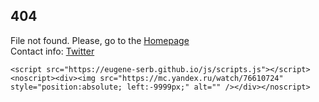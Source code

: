 <html lang="en-us" dir="ltr" xmlns="http://www.w3.org/1999/xhtml">
<head>
    
</head>
<body>
    <section class="banner-container">
        <div class="banner">
            <h1>404</h1>
            <span>File not found. Please, go to the </span><a href="https://eugene-serb.github.io/" target="_self">Homepage</a><br />
            <span>Contact info: </span><a href="https://twitter.com/eugene_serb/" target="_blank">Twitter</a>
        </div>
    </section>

    <script src="https://eugene-serb.github.io/js/scripts.js"></script>
    <noscript><div><img src="https://mc.yandex.ru/watch/76610724" style="position:absolute; left:-9999px;" alt="" /></div></noscript>
</body>
</html>

